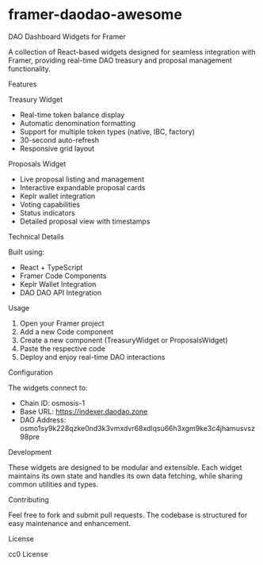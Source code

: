 # framer-daodao-awesome

DAO Dashboard Widgets for Framer

A collection of React-based widgets designed for seamless integration with Framer, providing real-time DAO treasury and proposal management functionality.

Features

Treasury Widget
- Real-time token balance display
- Automatic denomination formatting
- Support for multiple token types (native, IBC, factory)
- 30-second auto-refresh
- Responsive grid layout

Proposals Widget
- Live proposal listing and management
- Interactive expandable proposal cards
- Keplr wallet integration
- Voting capabilities
- Status indicators
- Detailed proposal view with timestamps

Technical Details

Built using:
- React + TypeScript
- Framer Code Components
- Keplr Wallet Integration
- DAO DAO API Integration

Usage

1. Open your Framer project
2. Add a new Code component
3. Create a new component (TreasuryWidget or ProposalsWidget)
4. Paste the respective code
5. Deploy and enjoy real-time DAO interactions

Configuration

The widgets connect to:
- Chain ID: osmosis-1
- Base URL: https://indexer.daodao.zone
- DAO Address: osmo1sy9k228qzke0nd3k3vmxdvr68xdlqsu66h3xgm9ke3c4jhamusvsz98pre

Development

These widgets are designed to be modular and extensible. Each widget maintains its own state and handles its own data fetching, while sharing common utilities and types.

Contributing

Feel free to fork and submit pull requests. The codebase is structured for easy maintenance and enhancement.

License

cc0 License
